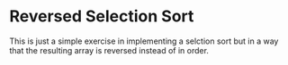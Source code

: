# Reversed Selection Sort

This is just a simple exercise in implementing a selction sort but in a way that the resulting array is reversed instead of in order.
